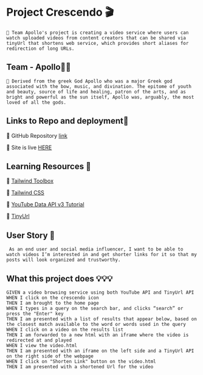 
# Project Crescendo 🎬
```💠 Team Apollo's project is creating a video service where users can watch uploaded videos from content creators that can be shared via tinyUrl that shortens web service, which provides short aliases for redirection of long URLs.```

##  Team - Apollo👬👭 
```💠 Derived from the greek God Apollo who was a major Greek god associated with the bow, music, and divination. The epitome of youth and beauty, source of life and healing, patron of the arts, and as bright and powerful as the sun itself, Apollo was, arguably, the most loved of all the gods.```



## Links to Repo and deployment📌
🔸 GitHub Repository [link](https://github.com/mecuboi/crescendo-website)

🔸 Site is live [HERE](https:/)

## Learning Resources 🔗
🔸 [Tailwind Toolbox](https://tailwindtoolbox.com/)

🔸 [Tailwind CSS](https://tailwindcss.com/)

🔸 [YouTube Data API v3 Tutorial](https://www.youtube.com/watch?v=TE66McLMMEw)

🔸 [TinyUrl](https://tinyurl.com/app/dev)

## User Story 	👨
 ```http
  As an end user and social media influencer, I want to be able to watch videos I’m interested in and get shorter links for it so that my posts will look organized and trustworthy.
  ```


## What this project does 💡💡💡

```http
GIVEN a video browsing service using both YouTube API and TinyUrl API
WHEN I click on the crescendo icon
THEN I am brought to the home page 
WHEN I types in a query on the search bar, and clicks “search” or press the "Enter" key
THEN I am presented with a list of results that appear below, based on the closest match available to the word or words used in the query
WHEN I click on a video on the results list
THEN I am forwarded to a new html with an iframe where the video is redirected at and played
WHEN I view the video.html
THEN I am presented with an iframe on the left side and a TinyUrl API on the right side of the webpage
WHEN I click on "Shorten Link" button on the video.html
THEN I am presented with a shortened Url for the video

```
